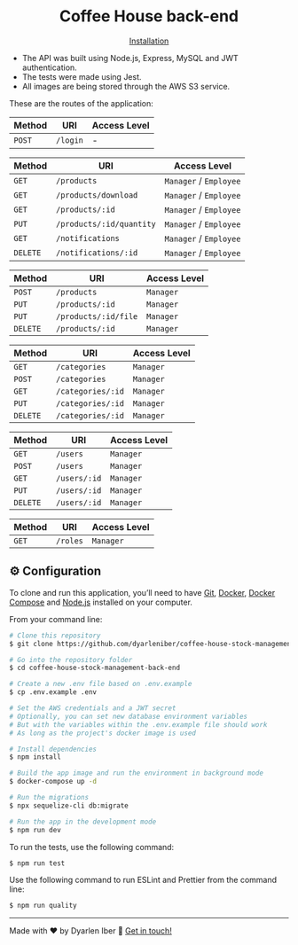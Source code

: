 <h1 align="center">
  Coffee House back-end
</h1>

<p align="center">
  <a href="#gear-configuration">Installation</a>
</p>

- The API was built using Node.js, Express, MySQL and JWT authentication.
- The tests were made using Jest.
- All images are being stored through the AWS S3 service.

These are the routes of the application:

Method    	| 	URI							|	Access Level
---       	| 	---							|	---
`POST`		| 	`/login`					|	-

Method    	| 	URI							|	Access Level
---       	| 	---							|	---
`GET`		|	`/products`					|	`Manager` / `Employee`
`GET`		|	`/products/download`		|	`Manager` / `Employee`
`GET`		|	`/products/:id`				|	`Manager` / `Employee`
`PUT`		|	`/products/:id/quantity`	|	`Manager` / `Employee`
`GET`		|	`/notifications`			|	`Manager` / `Employee`
`DELETE`	|	`/notifications/:id`		|	`Manager` / `Employee`

Method    	| 	URI							|	Access Level
---       	| 	---							|	---
`POST`		|	`/products`					|	`Manager`
`PUT`		|	`/products/:id`				|	`Manager`
`PUT`		|	`/products/:id/file`		|	`Manager`
`DELETE`	|	`/products/:id`				|	`Manager`

Method    	| 	URI							|	Access Level
---       	| 	---							|	---
`GET`		|	`/categories`				|	`Manager`
`POST`		|	`/categories`				|	`Manager`
`GET`		|	`/categories/:id`			|	`Manager`
`PUT`		|	`/categories/:id`			|	`Manager`
`DELETE`	|	`/categories/:id`			|	`Manager`

Method    	| 	URI							|	Access Level
---       	| 	---							|	---
`GET`		|	`/users`					|	`Manager`
`POST`		|	`/users`					|	`Manager`
`GET`		|	`/users/:id`				|	`Manager`
`PUT`		|	`/users/:id`				|	`Manager`
`DELETE`	|	`/users/:id`				|	`Manager`

Method    	| 	URI							|	Access Level
---       	| 	---							|	---
`GET`		|	`/roles`					|	`Manager`

## :gear: Configuration

To clone and run this application, you’ll need to have [Git](https://git-scm.com), [Docker](https://www.docker.com), [Docker Compose](https://docs.docker.com/compose) and [Node.js](https://nodejs.org) installed on your computer.

From your command line:

```bash
# Clone this repository
$ git clone https://github.com/dyarleniber/coffee-house-stock-management-back-end.git

# Go into the repository folder
$ cd coffee-house-stock-management-back-end

# Create a new .env file based on .env.example
$ cp .env.example .env

# Set the AWS credentials and a JWT secret
# Optionally, you can set new database environment variables
# But with the variables within the .env.example file should work
# As long as the project's docker image is used

# Install dependencies
$ npm install

# Build the app image and run the environment in background mode
$ docker-compose up -d

# Run the migrations
$ npx sequelize-cli db:migrate

# Run the app in the development mode
$ npm run dev
```

To run the tests, use the following command:

```bash
$ npm run test
```

Use the following command to run ESLint and Prettier from the command line:

```bash
$ npm run quality
```

---

Made with ♥ by Dyarlen Iber :wave: [Get in touch!](https://dyarleniber.com)
